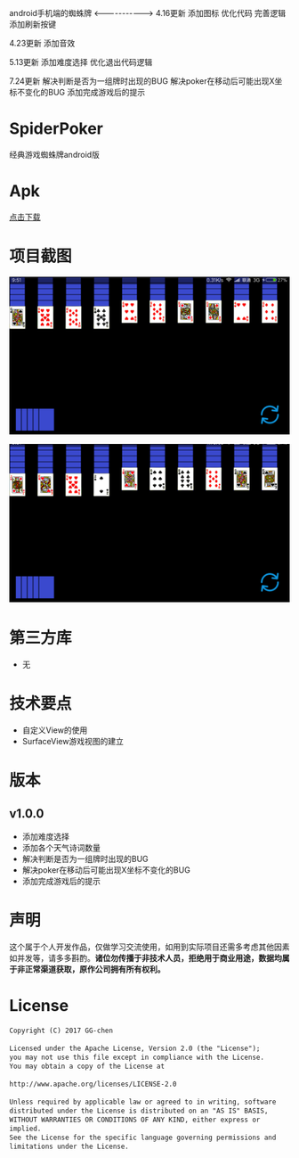 
android手机端的蜘蛛牌
<----------->
4.16更新
添加图标
优化代码
完善逻辑
添加刷新按键


4.23更新
添加音效


5.13更新
添加难度选择
优化退出代码逻辑

7.24更新
解决判断是否为一组牌时出现的BUG
解决poker在移动后可能出现X坐标不变化的BUG
添加完成游戏后的提示
# SpiderPoker
经典游戏蜘蛛牌android版


# Apk

[点击下载](/screenshot/poker.apk)

# 项目截图

![](/screenshot/01.png)

![](/screenshot/02.png)



# 第三方库
* 无

# 技术要点

* 自定义View的使用
* SurfaceView游戏视图的建立
 

# 版本

## v1.0.0
 * 添加难度选择
 * 添加各个天气诗词数量
 * 解决判断是否为一组牌时出现的BUG
 * 解决poker在移动后可能出现X坐标不变化的BUG
 * 添加完成游戏后的提示


# 声明

这个属于个人开发作品，仅做学习交流使用，如用到实际项目还需多考虑其他因素如并发等，请多多斟酌。**诸位勿传播于非技术人员，拒绝用于商业用途，数据均属于非正常渠道获取，原作公司拥有所有权利。**

# License

	Copyright (C) 2017 GG-chen
	
	Licensed under the Apache License, Version 2.0 (the "License");
	you may not use this file except in compliance with the License.
	You may obtain a copy of the License at
	
	http://www.apache.org/licenses/LICENSE-2.0
	
	Unless required by applicable law or agreed to in writing, software
	distributed under the License is distributed on an "AS IS" BASIS,
	WITHOUT WARRANTIES OR CONDITIONS OF ANY KIND, either express or implied.
	See the License for the specific language governing permissions and
	limitations under the License.
